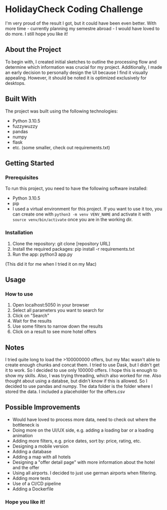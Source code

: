# HolidayCheck Coding Challenge

I'm very proud of the result I got, but it could have been even better. With more time - currently planning my semestre abroad - I would have loved to do more. I still hope you like it!

## About the Project

To begin with, I created initial sketches to outline the processing flow and determine which information was crucial for my project. Additionally, I made an early decision to personally design the UI because I find it visually appealing. However, it should be noted it is optimized exclusively for desktops. 

## Built With

The project was built using the following technologies:

- Python 3.10.5
- fuzzywuzzy
- pandas
- numpy
- flask
- etc. (some smaller, check out requirements.txt)

## Getting Started
### Prerequisites

To run this project, you need to have the following software installed:

- Python 3.10.5
- pip
- I used a virtual environment for this project. If you want to use it too, you can create one with `python3 -m venv VENV_NAME` and activate it with `source venv/bin/activate` once you are in the working dir.

### Installation

1. Clone the repository: git clone [repository URL]
2. Install the required packages: pip install -r requirements.txt
3. Run the app: python3 app.py

(This did it for me when I tried it on my Mac)

## Usage
### How to use
1. Open localhost:5050 in your browser
2. Select all parameters you want to search for
3. Click on "Search"
4. Wait for the results
5. Use some filters to narrow down the results
6. Click on a result to see more hotel offers

## Notes
I tried quite long to load the >100000000 offers, but my Mac wasn't able to create enough chunks and concat them. I tried to use Dask, but I didn't get it to work. So I decided to use only 100000 offers. I hope this is enough to show my skills. Also, I was trying threading, which also worked for me. Also thought about using a databse, but didn't know if this is allowed. So I decided to use pandas and numpy. The data folder is the folder where I stored the data. I included a placeholder for the offers.csv

## Possible Improvements
- Would have loved to process more data, need to check out where the bottleneck is
- Doing more on the UI/UX side, e.g. adding a loading bar or a loading animation
- Adding more filters, e.g. price dates, sort by: price, rating, etc.
- Designing a mobile version
- Adding a database
- Adding a map with all hotels
- Designing a "offer detail page" with more information about the hotel and the offer
- Using all airports. I decided to just use german airports when filtering.
- Adding more tests
- Use of a CI/CD pipeline
- Adding a Dockerfile

### Hope you like it!